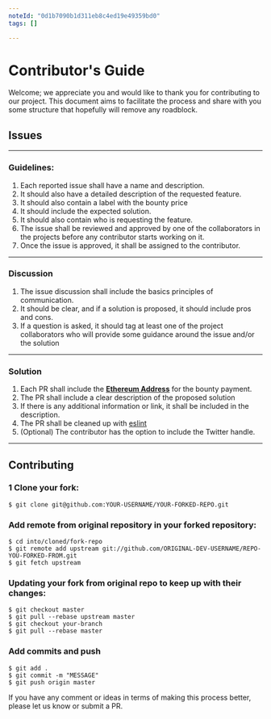 ```yaml
---
noteId: "0d1b7090b1d311eb8c4ed19e49359bd0"
tags: []

---
```


# Contributor's Guide

Welcome; we appreciate you and would like to thank you for contributing to our project. This document aims to facilitate the process and share with you some structure that hopefully will remove any roadblock.

## Issues

---
### Guidelines:

1. Each reported issue shall have a name and description.
2. It should also have a detailed description of the requested feature.
3. It should also contain a label with the bounty price
4. It should include the expected solution. 
5. It should also contain who is requesting the feature.
6. The issue shall be reviewed and approved by one of the collaborators in the projects before any contributor starts working on it.
7. Once the issue is approved, it shall be assigned to the contributor.
---
### Discussion
1.  The issue discussion shall include the basics principles of communication.
2. It should be clear, and if a solution is proposed, it should include pros and cons.
3. If a question is asked, it should tag at least one of the project collaborators who will provide some guidance around the issue and/or the solution
---
### Solution
1. Each PR shall include the [**Ethereum Address**][1] for the bounty payment.
2. The PR shall include a clear description of the proposed solution
3. If there is any additional information or link, it shall be included in the description.
4. The PR shall be cleaned up with [eslint][2]
5. (Optional) The contributor has the option to include the Twitter handle.
---

## Contributing

### 1 Clone your fork:
```
$ git clone git@github.com:YOUR-USERNAME/YOUR-FORKED-REPO.git
```

### Add remote from original repository in your forked repository:
```
$ cd into/cloned/fork-repo
$ git remote add upstream git://github.com/ORIGINAL-DEV-USERNAME/REPO-YOU-FORKED-FROM.git
$ git fetch upstream
```

### Updating your fork from original repo to keep up with their changes:
```
$ git checkout master
$ git pull --rebase upstream master
$ git checkout your-branch
$ git pull --rebase master
```

### Add commits and push
```
$ git add .
$ git commit -m "MESSAGE"
$ git push origin master
```

If you have any comment or ideas in terms of making this process better, please let us know or submit a PR.

[1]: [https://eslint.org/]
[2]: [https://coinmarketcap.com/currencies/bepro-network/]
